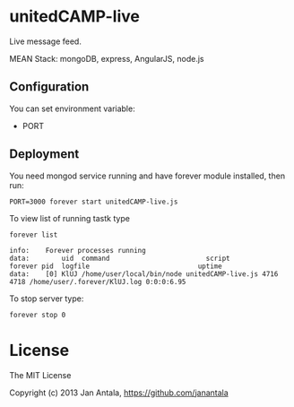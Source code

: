 # unitedCAMP-live

Live message feed.

MEAN Stack: mongoDB, express, AngularJS, node.js

## Configuration

You can set environment variable:  
- PORT

## Deployment

You need mongod service running and have forever module installed, then run:

    PORT=3000 forever start unitedCAMP-live.js

To view list of running tastk type

    forever list

    info:    Forever processes running
    data:        uid  command                        script             forever pid  logfile                           uptime     
    data:    [0] KlUJ /home/user/local/bin/node unitedCAMP-live.js 4716    4718 /home/user/.forever/KlUJ.log 0:0:0:6.95


To stop server type:

    forever stop 0

# License

The MIT License

Copyright (c) 2013 Jan Antala, https://github.com/janantala
